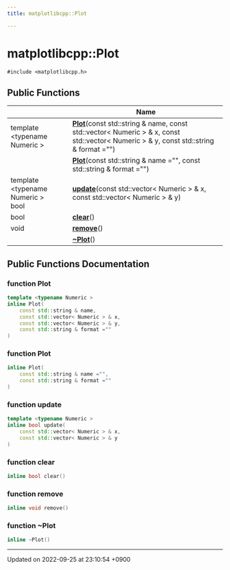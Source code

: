 ```yaml
---
title: matplotlibcpp::Plot

---
```


# matplotlibcpp::Plot






`#include <matplotlibcpp.h>`

## Public Functions

|                | Name           |
| -------------- | -------------- |
| template <typename Numeric \> <br>| **[Plot](/cpp_robotics_core/doxybook/Classes/classmatplotlibcpp_1_1Plot/#function-plot)**(const std::string & name, const std::vector< Numeric > & x, const std::vector< Numeric > & y, const std::string & format ="") |
| | **[Plot](/cpp_robotics_core/doxybook/Classes/classmatplotlibcpp_1_1Plot/#function-plot)**(const std::string & name ="", const std::string & format ="") |
| template <typename Numeric \> <br>bool | **[update](/cpp_robotics_core/doxybook/Classes/classmatplotlibcpp_1_1Plot/#function-update)**(const std::vector< Numeric > & x, const std::vector< Numeric > & y) |
| bool | **[clear](/cpp_robotics_core/doxybook/Classes/classmatplotlibcpp_1_1Plot/#function-clear)**() |
| void | **[remove](/cpp_robotics_core/doxybook/Classes/classmatplotlibcpp_1_1Plot/#function-remove)**() |
| | **[~Plot](/cpp_robotics_core/doxybook/Classes/classmatplotlibcpp_1_1Plot/#function-~plot)**() |

## Public Functions Documentation

### function Plot

```cpp
template <typename Numeric >
inline Plot(
    const std::string & name,
    const std::vector< Numeric > & x,
    const std::vector< Numeric > & y,
    const std::string & format =""
)
```


### function Plot

```cpp
inline Plot(
    const std::string & name ="",
    const std::string & format =""
)
```


### function update

```cpp
template <typename Numeric >
inline bool update(
    const std::vector< Numeric > & x,
    const std::vector< Numeric > & y
)
```


### function clear

```cpp
inline bool clear()
```


### function remove

```cpp
inline void remove()
```


### function ~Plot

```cpp
inline ~Plot()
```


-------------------------------

Updated on 2022-09-25 at 23:10:54 +0900
